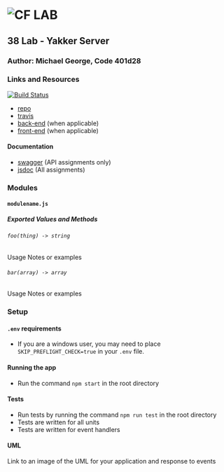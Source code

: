 ![CF](http://i.imgur.com/7v5ASc8.png) LAB
=================================================

## 38 Lab - Yakker Server

### Author: Michael George, Code 401d28

### Links and Resources
[![Build Status](https://travis-ci.com/michaelageorge/yakker-server.svg?branch=master)](https://travis-ci.com/michaelageorge/yakker-server)

* [repo](https://github.com/michaelageorge/yakker-server/tree/master)
* [travis](https://travis-ci.com/michaelageorge/yakker-server)
* [back-end](http://xyz.com) (when applicable)
* [front-end](http://xyz.com) (when applicable)

#### Documentation
* [swagger](http://xyz.com) (API assignments only)
* [jsdoc](http://xyz.com) (All assignments)

### Modules
#### `modulename.js`
##### Exported Values and Methods

###### `foo(thing) -> string`
Usage Notes or examples

###### `bar(array) -> array`
Usage Notes or examples

### Setup
#### `.env` requirements
* If you are a windows user, you may need to place `SKIP_PREFLIGHT_CHECK=true` in your `.env` file.

#### Running the app
* Run the command `npm start` in the root directory
  
#### Tests
* Run tests by running the command `npm run test` in the root directory
* Tests are written for all units
* Tests are written for event handlers

#### UML
Link to an image of the UML for your application and response to events
